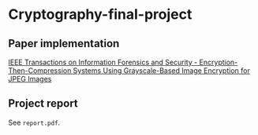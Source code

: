 # Cryptography-final-project

## Paper implementation

[IEEE Transactions on Information Forensics and Security - Encryption-Then-Compression Systems Using Grayscale-Based Image Encryption for JPEG Images ](https://ieeexplore.ieee.org/document/8537968)

## Project report

See `report.pdf`.
